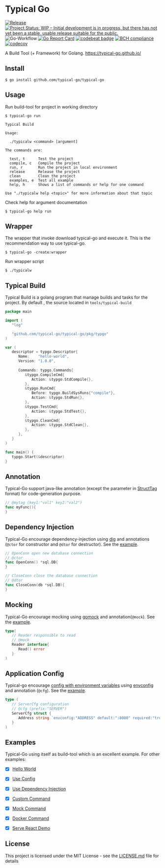 # Typical Go

[![Release](https://img.shields.io/github/release/typical-go/typical-go/all.svg)](https://github.com/typical-go/typical-go/releases/latest)
[![Project Status: WIP – Initial development is in progress, but there has not yet been a stable, usable release suitable for the public.](https://www.repostatus.org/badges/latest/wip.svg)](https://www.repostatus.org/#wip)
![Go-Workflow](https://github.com/typical-go/typical-go/workflows/Go/badge.svg)
[![Go Report Card](https://goreportcard.com/badge/github.com/typical-go/typical-go)](https://goreportcard.com/report/github.com/typical-go/typical-go)
[![codebeat badge](https://codebeat.co/badges/a8b3c7a6-c42a-480a-acb4-68ece12f36b8)](https://codebeat.co/projects/github-com-typical-go-typical-go-master)
[![BCH compliance](https://bettercodehub.com/edge/badge/typical-go/typical-go?branch=master)](https://bettercodehub.com/)
[![codecov](https://codecov.io/gh/typical-go/typical-go/branch/master/graph/badge.svg)](https://codecov.io/gh/typical-go/typical-go)

A Build Tool (+ Framework) for Golang. <https://typical-go.github.io/>


## Install

```
$ go install github.com/typical-go/typical-go
```

## Usage

Run build-tool for project in working directory
```
$ typical-go run
```
```
Typical Build

Usage:

  ./typicalw <command> [argument]

The commands are:

  test, t      Test the project
  compile, c   Compile the project
  run, r       Run the project in local environment
  release      Release the project
  clean        Clean the project
  examples, e  Test all example
  help, h      Shows a list of commands or help for one command

Use "./typicalw help <topic>" for more information about that topic
```

Check help for argument documentation
```
$ typical-go help run
```

## Wrapper 

The wrapper that invoke download typical-go and execute it. This is the recommendation way to use typical-go.
```
$ typical-go -create:wrapper
```

Run wrapper script
```
$ ./typicalw
```

## Typical Build

Typical Build is a golang program that manage builds and tasks for the project. By default , the source located in `tools/typical-build`

```go
package main

import (
   "log"

   "github.com/typical-go/typical-go/pkg/typgo"
)

var (
   descriptor = typgo.Descriptor{
      Name:    "hello-world",
      Version: "1.0.0",
      
      Commands: typgo.Commands{
         &typgo.CompileCmd{
            Action: &typgo.StdCompile{},
         },
         &typgo.RunCmd{
            Before: typgo.BuildSysRuns{"compile"},
            Action: &typgo.StdRun{},
         },
         &typgo.TestCmd{
            Action: &typgo.StdTest{},
         },
         &typgo.CleanCmd{
            Action: &typgo.StdClean{},
         },
      },
   }
)

func main() {
   typgo.Start(&descriptor)
}
```

## Annotation

Typical-Go support java-like annotation (except the parameter in [StructTag](https://www.digitalocean.com/community/tutorials/how-to-use-struct-tags-in-go) format) for code-generation purpose.

```go
// @mytag (key1:"val1" key2:"val2")
func myFunc(){
}
```

## Dependency Injection

Typical-Go encourage dependency-injection using [dig](https://github.com/uber-go/dig) and annotations (`@ctor` for constructor and `@dtor` for destructor). See the [example](https://github.com/typical-go/typical-go/tree/master/examples/use-dependency-injection).

```go
// OpenConn open new database connection
// @ctor
func OpenConn() *sql.DB{
}
```

```go
// CloseConn close the database connection
// @dtor
func CloseConn(db *sql.DB){
}
```

## Mocking

Typical-Go encourage mocking using [gomock](https://github.com/golang/mock) and annotation(`@mock`). See the [example](https://github.com/typical-go/typical-go/tree/master/examples/mock-command).

```go
type(
   // Reader responsible to read
   // @mock
   Reader interface{
      Read() error
   }
)
```

## Application Config

Typical-go encourage [config with environment variables](https://12factor.net/config) using [envconfig](https://github.com/kelseyhightower/envconfig) and annotation (`@cfg`). See the [example](https://github.com/typical-go/typical-go/tree/master/examples/use-config).

```go
type (
   // ServerCfg configuration
   // @cfg (prefix:"SERVER")
   ServerCfg struct {
      Address string `envconfig:"ADDRESS" default:":8080" required:"true"`
   }
)
```

## Examples

Typical-Go using itself as build-tool which is an excellent example. For other examples:
- [x] [Hello World](https://github.com/typical-go/typical-go/tree/master/examples/hello-world)
- [x] [Use Config](https://github.com/typical-go/typical-go/tree/master/examples/use-config)
- [x] [Use Dependency Injection](https://github.com/typical-go/typical-go/tree/master/examples/use-dependency-injection)
- [x] [Custom Command](https://github.com/typical-go/typical-go/tree/master/examples/custom-command)
- [x] [Mock Command](https://github.com/typical-go/typical-go/tree/master/examples/mock-command)
- [x] [Docker Command](https://github.com/typical-go/typical-go/tree/master/examples/docker-command)
- [x] [Serve React Demo](https://github.com/typical-go/typical-go/tree/master/examples/serve-react-demo)


## License

This project is licensed under the MIT License - see the [LICENSE.md](LICENSE.md) file for details
